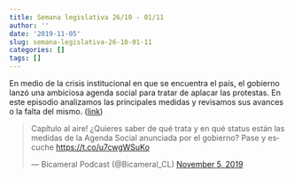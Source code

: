 ```yaml
---
title: Semana legislativa 26/10 - 01/11
author: ''
date: '2019-11-05'
slug: semana-legislativa-26-10-01-11
categories: []
tags: []
---
```


En medio de la crisis institucional en que se encuentra el país, el gobierno lanzó una ambiciosa agenda social para tratar de aplacar las protestas. En este episodio analizamos las principales medidas y revisamos sus avances o la falta del mismo. ([link](https://open.spotify.com/episode/5DP5n2XheS4el9pmzpQlUQ?si=RbZdtR6fSyyWE6ULCY48Eg))

<blockquote class="twitter-tweet"><p lang="es" dir="ltr">Capítulo al aire! ¿Quieres saber de qué trata y en qué status están las medidas de la Agenda Social anunciada por el gobierno? Pase y escuche <a href="https://t.co/u7cwgWSuKo">https://t.co/u7cwgWSuKo</a></p>&mdash; Bicameral Podcast (@Bicameral_CL) <a href="https://twitter.com/Bicameral_CL/status/1191786821035921408?ref_src=twsrc%5Etfw">November 5, 2019</a></blockquote> <script async src="https://platform.twitter.com/widgets.js" charset="utf-8"></script>
